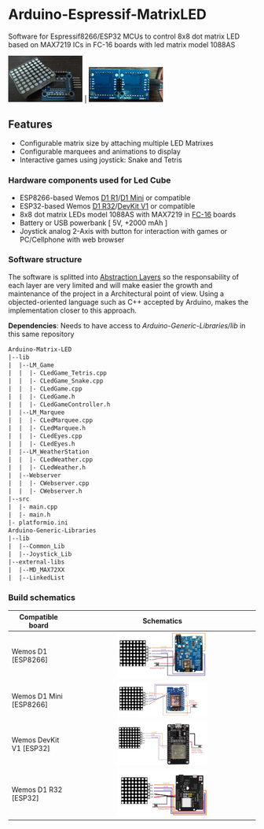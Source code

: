 # Arduino-Espressif-MatrixLED
Software for Espressif8266/ESP32 MCUs to control 8x8 dot matrix LED based on MAX7219 ICs in FC-16 boards with led matrix model 1088AS

<img src="doc/img/fc-16_1088AS.jpg" width="30%" alt="FC-16_1088AS"> | <img src="doc/img/fc-16_2leds_matrix.jpg" width="30%" alt="TwoLeds_matrix">

## Features
- Configurable matrix size by attaching multiple LED Matrixes
- Configurable marquees and animations to display
- Interactive games using joystick: Snake and Tetris

### Hardware components used for Led Cube

- ESP8266-based Wemos [D1 R1](https://www.prometec.net/wemos-d1-esp8266-wifi/)/[D1 Mini](https://www.wemos.cc/en/latest/d1/d1_mini_lite.html) or compatible
- ESP32-based Wemos [D1 R32](https://docs.platformio.org/en/latest/boards/espressif32/wemos_d1_uno32.html)/[DevKit V1](https://docs.platformio.org/en/latest/boards/espressif32/esp32doit-devkit-v1.html) or compatible
- 8x8 dot matrix LEDs model 1088AS with MAX7219 in [FC-16](https://majicdesigns.github.io/MD_MAX72XX/page_f_c16.html) boards
- Battery or USB powerbank [ 5V, +2000 mAh ]
- Joystick analog 2-Axis with button for interaction with games or PC/Cellphone with web browser

### Software structure

The software is splitted into [Abstraction Layers](https://en.wikipedia.org/wiki/Abstraction_layer) so the responsability of each layer are very limited and will make easier the growth and maintenance of the project in a Architectural point of view. Using a objected-oriented language such as C++ accepted by Arduino, makes the implementation closer to this approach.

**Dependencies**: Needs to have access to _Arduino-Generic-Libraries/lib_ in this same repository
```
Arduino-Matrix-LED
|--lib
|  |--LM_Game
|  |  |- CLedGame_Tetris.cpp
|  |  |- CLedGame_Snake.cpp
|  |  |- CLedGame.cpp
|  |  |- CLedGame.h
|  |  |- CLedGameController.h
|  |--LM_Marquee
|  |  |- CLedMarquee.cpp
|  |  |- CLedMarquee.h
|  |  |- CLedEyes.cpp
|  |  |- CLedEyes.h
|  |--LM_WeatherStation
|  |  |- CLedWeather.cpp
|  |  |- CLedWeather.h
|  |--Webserver
|  |  |- CWebserver.cpp
|  |  |- CWebserver.h
|--src
|  |- main.cpp
|  |- main.h
|- platformio.ini
Arduino-Generic-Libraries
|--lib
|  |--Common_Lib
|  |--Joystick_Lib
|--external-libs
|  |--MD_MAX72XX
|  |--LinkedList
```

### Build schematics
| **Compatible board** | **Schematics** |
| -------------------- | :------------: |
| Wemos D1 [ESP8266] | <img src="doc/img/d1-schematics.jpg" width="50%" alt="D1_Schematics"> |
| Wemos D1 Mini [ESP8266] | <img src="doc/img/d1-mini-schematics.jpg" width="50%" alt="D1_Mini_Schematics"> |
| Wemos DevKit V1 [ESP32] | <img src="doc/img/devkitv1-schematics.jpg" width="50%" alt="DevkitV1_Schematics"> |
| Wemos D1 R32 [ESP32] | <img src="doc/img/d1-r32-schematics.jpg" width="50%" alt="D1_Schematics"> |
